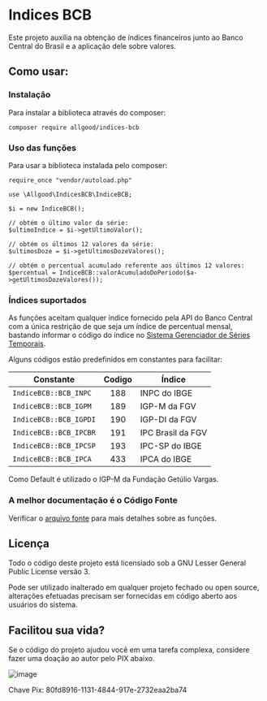 Indices BCB
===========

Este projeto auxilia na obtenção de índices financeiros junto
ao Banco Central do Brasil e a aplicação dele sobre valores. 

Como usar:
----------

### Instalação

Para instalar a biblioteca através do composer:

```
composer require allgood/indices-bcb
```

### Uso das funções 

Para usar a biblioteca instalada pelo composer:

```
require_once "vendor/autoload.php"

use \Allgood\IndicesBCB\IndiceBCB;

$i = new IndiceBCB();

// obtém o último valor da série:
$ultimoIndice = $i->getUltimoValor();

// obtém os últimos 12 valores da série:
$ultimosDoze = $i->getUltimosDozeValores();

// obtém o percentual acumulado referente aos últimos 12 valores:
$percentual = IndiceBCB::valorAcumuladoDoPeriodo($a->getUltimosDozeValores());

```

### Índices suportados

As funções aceitam qualquer índice fornecido pela API do Banco Central com
a única restrição de que seja um índice de percentual mensal, bastando informar
o código do índice no [Sistema Gerenciador de Séries Temporais](https://www4.bcb.gov.br/pec/series/port/aviso.asp).

Alguns códigos estão predefinidos em constantes para facilitar:

| Constante              | Codigo | Índice             |
|------------------------|:------:|--------------------|
| `IndiceBCB::BCB_INPC`  |   188  | INPC do IBGE       |
| `IndiceBCB::BCB_IGPM`  |   189  | IGP-M da FGV       |
| `IndiceBCB::BCB_IGPDI` |   190  | IGP-DI da FGV      |
| `IndiceBCB::BCB_IPCBR` |   191  | IPC Brasil da FGV  |
| `IndiceBCB::BCB_IPCSP` |   193  | IPC-SP do IBGE     |
| `IndiceBCB::BCB_IPCA`  |   433  | IPCA do IBGE       |

Como Default é utilizado o IGP-M da Fundação Getúlio Vargas.


### A melhor documentação é o Código Fonte

Verificar o [arquivo fonte](src/Allgood/IndicesBCB/IndiceBCB.php) para mais detalhes sobre as funções.


Licença
-------

Todo o código deste projeto está licensiado sob a GNU Lesser General Public License versão 3.

Pode ser utilizado inalterado em qualquer projeto fechado ou open source, alterações efetuadas precisam ser fornecidas em código aberto aos usuários do sistema.


Facilitou sua vida?
-------------------

Se o código do projeto ajudou você em uma tarefa complexa, considere fazer uma doação ao autor pelo PIX abaixo.

![image](https://user-images.githubusercontent.com/6070736/116247400-317e3680-a741-11eb-9434-9f226eec39b5.png)

Chave Pix: 80fd8916-1131-4844-917e-2732eaa2ba74
